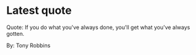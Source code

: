 # Latest quote 

Quote: If you do what you've always done, you'll get what you've always gotten. 

By: Tony Robbins